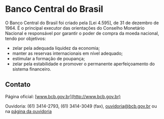 Banco Central do Brasil
====

O Banco Central do Brasil foi criado pela [Lei 4.595], de 31 de dezembro de 1964. É o principal executor das orientações do Conselho Monetário Nacional e responsável por garantir o poder de compra da moeda nacional, tendo por objetivos:

* zelar pela adequada liquidez da economia;
* manter as reservas internacionais em nível adequado;
* estimular a formação de poupança;
* zelar pela estabilidade e promover o permanente aperfeiçoamento do sistema financeiro.

Contato
----

Página oficial: [www.bcb.gov.br](http://www.bcb.gov.br)

Ouvidoria: (61) 3414-2793, (61) 3414-3049 (fax), [ouvidoria@bcb.gov.br](mailto:ouvidoria@bcb.gov.br) ou na
[página da ouvidoria](http://www.bcb.gov.br/?ouvidoria)

<script type="application/ld+json">
{ "@context" : "http://schema.org",
  "@type" : "GovernmentOrganization",
  "name": "Banco Central do Brasil",
  "url" : "http://www.bcb.gov.br",
  "contactPoint" : [
    {
      "@type": "ContactPoint",
      "telephone" : "+55 (61) 3414-2793",
      "faxNumber" : "+55 (61) 3414-3049",
      "url": "http://www.bcb.gov.br/?ouvidoria",
      "contactType" : "customer service"
    }]}
</script>